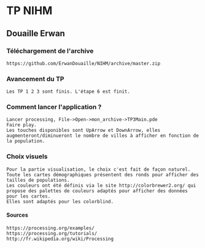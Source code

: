 # TP NIHM
## Douaille Erwan

### Téléchargement de l'archive

	https://github.com/ErwanDouaille/NIHM/archive/master.zip

### Avancement du TP

	Les TP 1 2 3 sont finis. L'étape 6 est finit.

### Comment lancer l'application ?

	Lancer processing, File->Open->mon_archive->TP3Main.pde
	Faire play.
	Les touches disponibles sont UpArrow et DownArrow, elles augmenteront/diminueront le nombre de villes à afficher en fonction de la population.

### Choix visuels

	Pour la partie visualisation, le choix c'est fait de façon naturel. Toute les cartes démographiques présentent des ronds pour afficher des tailles de populations.
	Les couleurs ont été définis via le site http://colorbrewer2.org/ qui propose des palettes de couleurs adaptés pour afficher des données pour les cartes.
	Elles sont adaptés pour les colorblind.
	

#### Sources

	https://processing.org/examples/
	https://processing.org/tutorials/
	http://fr.wikipedia.org/wiki/Processing

